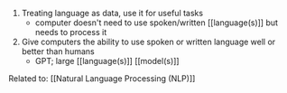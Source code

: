 1. Treating language as data, use it for useful tasks
	- computer doesn't need to use spoken/written [[language(s)]] but needs to process it
2. Give computers the ability to use spoken or written language well or better than humans
	- GPT; large [[language(s)]] [[model(s)]]

Related to: [[Natural Language Processing (NLP)]]
